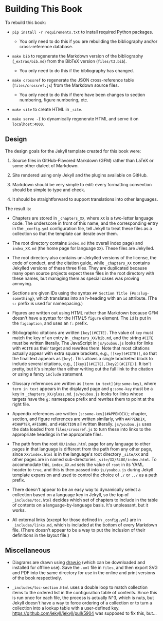 # Building This Book

To rebuild this book:

- `pip install -r requirements.txt` to install required Python packages.
  - You only need to do this if you are rebuilding the bibliography and/or cross-reference database.

- `make bib` to regenerate the Markdown version of the bibliography (`_extras/bib.md`) from the BibTeX version (`files/t3.bib`).
  - You only need to do this if the bibliography has changed.

- `make crossref` to regenerate the JSON cross-reference table (`files/crossref.js`) from the Markdown source files.
  - You only need to do this if there have been changes to section numbering, figure numbering, etc.

- `make site` to create HTML in `_site`.

- `make serve -I` to dynamically regenerate HTML and serve it on `localhost:4000`.

## Design

The design goals for the Jekyll template created for this book were:

1. Source files in GitHub-Flavored Markdown (GFM) rather than LaTeX or some other dialect of Markdown.

2. Site rendered using only Jekyll and the plugins available on GitHub.

3. Markdown should be very simple to edit: every formatting convention should be simple to type and check.

4. It should be straightforward to support translations into other languages.

The result is:

- Chapters are stored in `_chapters_XX`, where `XX` is a two-letter language code.  The underscore in front of this name, and the corresponding entry in the `_config.yml` configuration file, tell Jekyll to treat these files as a collection so that the template can iterate over them.

- The root directory contains `index.md` (the overall index page) and `index_XX.md` (the home page for language `XX`).  These files are Jekylled.

- The root directory also contains un-Jekylled versions of the license, the code of conduct, and the citation guide, while `_chapters_XX` contains Jekylled versions of these three files.  They are duplicated because many open source projects expect these files in the root directory with these names, but managing them as special cases was proving annoying.

- Sections are given IDs using the syntax `## Section Title {#s:slug-something}`, which translates into an h-heading with an `id` attribute.  (The `s:` prefix is used for namespacing.)

- Figures are written out using HTML rather than Markdown because GFM doesn't have a syntax for the HTML5 `figure` element.  The `id` is put in the `figcaption`, and uses an `f:` prefix.

- Bibliographic citations are written `[key](#CITE)`.  The value of `key` must match the key of an entry in `_chapters_XX/bib.md`, and the string `#CITE` must be written literally.  The JavaScript in `js/youbou.js` looks for links with `#CITE` as their target and rewrites them.  Note that most citations actually appear with extra square brackets, e.g., `[[key](#CITE)]`, so that the final text appears as `[key]`.  This allows a single bracketed block to include several citations, e.g., `[[key1](#CITE),[key2](#CITE)]`.  It isn't pretty, but it's simpler than either writing out the full link to the citation or using a fancy `include` statement.

- Glossary references are written as `[term in text](#g:some-key)`, where `term in text` appears in the displayed page and `g:some-key` must be a key in `_chapters_XX/gloss.md`.  `js/youbou.js` looks for links whose targets have the `g:` namespace prefix and rewrites them to point at the right file.

- Appendix references are written `[s:some-key](#APPENDIX)`; chapter, section, and figure references are written similarly, with `#APPENDIX`, `#CHAPTER`, `#FIGURE`, and `#SECTION` all written literally.  `js/youbou.js` uses the data loaded from `files/crossref.js` to turn these into links to the appropriate headings in the appropriate files.

- The path from the root `XX/index.html` page for any language to other pages in that language is different from the path from any other page, since `XX/index.html` is in the language's root directory `_site/XX` and other pages are in named sub-directories `_site/XX/SLUG/index.html`.  To accommodate this, `index_XX.md` sets the value of `root` in its YAML header to `true`, and this is then passed into `js/youbou.js` during Jekyll template expansion and used to control the choice of `./` or `../` as a path prefix.

- There doesn't appear to be an easy way to dynamically select a collection based on a language key in Jekyll, so the top of `_includes/toc.html` decides which set of chapters to include in the table of contents on a language-by-language basis.  It's unpleasant, but it works.

- All external links (except for those defined in `_config.yml`) are in `_includes/links.md`, which is included at the bottom of every Markdown file.  (There doesn't appear to be a way to put the inclusion of their definitions in the layout file.)

## Miscellaneous

- Diagrams are drawn using [draw.io](http://draw.io) (which can be downloaded and installed for offline use).  Save the `.xml` file in `files`, and then export SVG and PDF into the same directory for use in the online and print versions of the book respectively.

- `_includes/toc-section.html` uses a double loop to match collection items to the ordered list in the configuration table of contents.  Since this is run once for each file, the process is actually N^3, which is nuts, but Jekyll doesn't have a way to force ordering of a collection or to turn a collection into a lookup table with a user-defined key.  <https://github.com/jekyll/jekyll/pull/5904> was supposed to fix this, but...
